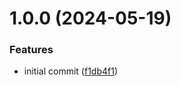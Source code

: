 # 1.0.0 (2024-05-19)

### Features

- initial commit ([f1db4f1](https://github.com/paalamugan/next14-boilerplate-with-i18n-and-next-auth/commit/f1db4f12017c9c72930ae1037534f9c565e29773))
